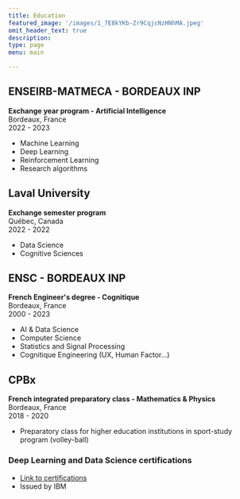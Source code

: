 ```yaml
---
title: Education
featured_image: '/images/1_7E8kYKb-Zr9CqjcNzHNhMA.jpeg'
omit_header_text: true
description: 
type: page
menu: main

---
```


## ENSEIRB-MATMECA - BORDEAUX INP
**Exchange year program - Artificial Intelligence**\
Bordeaux, France\
2022 - 2023

- Machine Learning 
- Deep Learning
- Reinforcement Learning
- Research algorithms


## Laval University
**Exchange semester program**\
Québec, Canada\
2022 - 2022

- Data Science
- Cognitive Sciences

## ENSC - BORDEAUX INP
**French Engineer's degree - Cognitique**\
Bordeaux, France\
2000 - 2023

- AI & Data Science 
- Computer Science
- Statistics and Signal Processing 
- Cognitique Engineering (UX, Human Factor...)

## CPBx 
**French integrated preparatory class - Mathematics & Physics**\
Bordeaux, France\
2018 - 2020

- Preparatory class for higher education institutions in sport-study program (volley-ball)

### Deep Learning and Data Science certifications 
- [Link to certifications](https://www.credly.com/users/leger-corentin/badges)
- Issued by IBM

